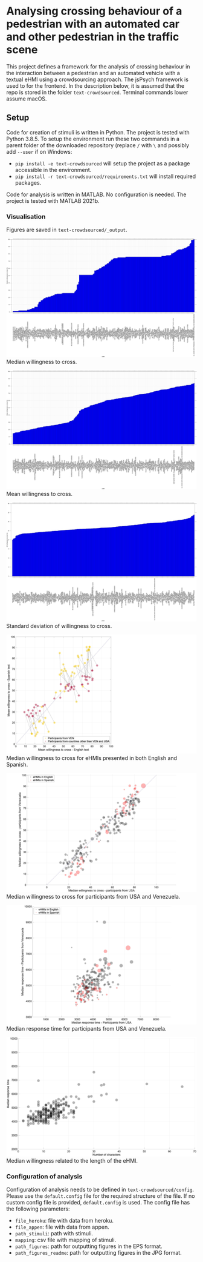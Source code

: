 # Analysing crossing behaviour of a pedestrian with an automated car and other pedestrian in the traffic scene

This project defines a framework for the analysis of crossing behaviour in the interaction between a pedestrian and an automated vehicle with a textual eHMI using a crowdsourcing approach. The jsPsych framework is used to for the frontend. In the description below, it is assumed that the repo is stored in the folder `text-crowdsourced`. Terminal commands lower assume macOS.

## Setup
Code for creation of stimuli is written in Python. The project is tested with Python 3.8.5. To setup the environment run these two commands in a parent folder of the downloaded repository (replace `/` with `\` and possibly add `--user` if on Windows:
- `pip install -e text-crowdsourced` will setup the project as a package accessible in the environment.
- `pip install -r text-crowdsourced/requirements.txt` will install required packages.

Code for analysis is written in MATLAB. No configuration is needed. The project is tested with MATLAB 2021b.

### Visualisation
Figures are saved in `text-crowdsourced/_output`.

![median willingness to cross](https://github.com/bazilinskyy/text-crowdsourced/blob/main/figures/median-cross.jpg?raw=true)
Median willingness to cross.

![mean willingness to cross](https://github.com/bazilinskyy/text-crowdsourced/blob/main/figures/mean-cross.jpg?raw=true)
Mean willingness to cross.

![sd willingness to cross](https://github.com/bazilinskyy/text-crowdsourced/blob/main/figures/sd-cross.jpg?raw=true)
Standard deviation of willingness to cross.

![ehmis in english and spanish](https://github.com/bazilinskyy/text-crowdsourced/blob/main/figures/median-cross-en-es.jpg?raw=true)
Median willingness to cross for eHMIs presented in both English and Spanish.

![median willingness to cross for usa and ven](https://github.com/bazilinskyy/text-crowdsourced/blob/main/figures/median-cross-usa-ven.jpg?raw=true)
Median willingness to cross for participants from USA and Venezuela.

![response willingness to cross for usa and ven](https://github.com/bazilinskyy/text-crowdsourced/blob/main/figures/response-time-usa-ven.jpg?raw=true)
Median response time for participants from USA and Venezuela.

![response willingness over number of characters](https://github.com/bazilinskyy/text-crowdsourced/blob/main/figures/response-time-num-chars.jpg?raw=true)
Median willingness related to the length of the eHMI.

### Configuration of analysis
Configuration of analysis needs to be defined in `text-crowdsourced/config`. Please use the `default.config` file for the required structure of the file. If no custom config file is provided, `default.config` is used. The config file has the following parameters:
* `file_heroku`: file with data from heroku.
* `file_appen`: file with data from appen.
* `path_stimuli`: path with stimuli.
* `mapping`: csv file with mapping of stimuli.
* `path_figures`: path for outputting figures in the EPS format.
* `path_figures_readme`: path for outputting figures in the JPG format.